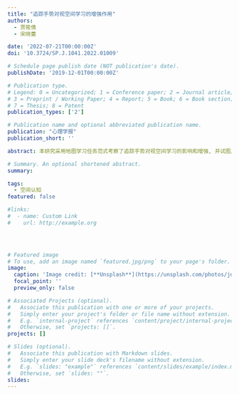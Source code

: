 ```yaml
---
title: "追踪手势对视空间学习的增强作用"
authors:
  - 贾筱倩
  - 宋晓蕾

date: '2022-07-21T00:00:00Z'
doi: '10.3724/SP.J.1041.2022.01009'

# Schedule page publish date (NOT publication's date).
publishDate: '2019-12-01T00:00:00Z'

# Publication type.
# Legend: 0 = Uncategorized; 1 = Conference paper; 2 = Journal article;
# 3 = Preprint / Working Paper; 4 = Report; 5 = Book; 6 = Book section;
# 7 = Thesis; 8 = Patent
publication_types: ['2']

# Publication name and optional abbreviated publication name.
publication: "心理学报"
publication_short: ''

abstract: 本研究采用地图学习任务范式考察了追踪手势对视空间学习的影响和增强, 并试图从追踪手势的角度寻找能够有效促进操作者视空间学习的方法。实验1探究了产生追踪手势对视空间学习的增强作用; 实验2采用遮挡范式考察了产生追踪手势增强视空间学习的作用机制, 发现产生追踪手势所提供的视觉信息和感觉运动信息共同作用于视空间学习过程; 实验3从具身认知的视角探索了基于追踪手势的视空间学习增强方式, 发现以自我为参照产生追踪手势可以更好地增强个体的视空间学习。本研究结果很好地支持并补充了手势的具身认知理论。

# Summary. An optional shortened abstract.
summary: 

tags:
  - 空间认知
featured: false

#links:
#  - name: Custom Link
#    url: http://example.org
 



# Featured image
# To use, add an image named `featured.jpg/png` to your page's folder.
image:
  caption: 'Image credit: [**Unsplash**](https://unsplash.com/photos/jdD8gXaTZsc)'
  focal_point: ''
  preview_only: false

# Associated Projects (optional).
#   Associate this publication with one or more of your projects.
#   Simply enter your project's folder or file name without extension.
#   E.g. `internal-project` references `content/project/internal-project/index.md`.
#   Otherwise, set `projects: []`.
projects: []

# Slides (optional).
#   Associate this publication with Markdown slides.
#   Simply enter your slide deck's filename without extension.
#   E.g. `slides: "example"` references `content/slides/example/index.md`.
#   Otherwise, set `slides: ""`.
slides:
---
```


